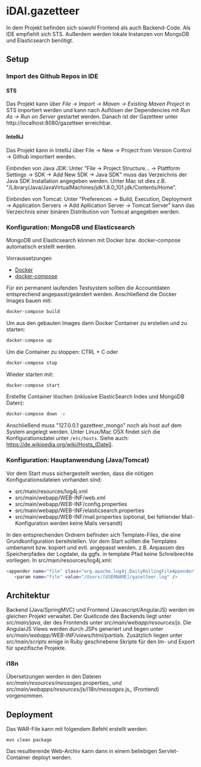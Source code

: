 # iDAI.gazetteer

In dem Projekt befinden sich sowohl Frontend als auch Backend-Code. Als IDE empfiehlt sich STS. Außerdem werden lokale Instanzen von MongoDB und Elasticsearch benötigt.

## Setup

### Import des Github Repos in IDE

#### STS
Das Projekt kann über _File -> Import -> Maven -> Existing Maven Project_ in STS importiert werden und kann nach Auflösen der Dependencies mit _Run As -> Run on Server_ gestartet werden. Danach ist der Gazetteer unter http://localhost:8080/gazetteer erreichbar.

#### IntelliJ
Das Projekt kann in IntelliJ über File -> New -> Project from Version Control -> Github importiert werden.

Einbinden von Java JDK:
Unter "File -> Project Structure... -> Plattform Settings -> SDK -> Add New SDK -> Java SDK"
muss das Verzeichnis der Java SDK Installation angegeben werden. Unter Mac ist dies z.B. "/Library/Java/JavaVirtualMachines/jdk1.8.0_101.jdk/Contents/Home".

Einbinden von Tomcat:
Unter "Preferences -> Build, Execution, Deployment -> Application Servers -> Add Apllication Server -> Tomcat Server"
kann das Verzeichnis einer binären Distribution von Tomcat angegeben werden.  

### Konfiguration: MongoDB und Elasticsearch

MongoDB und Elasticsearch können mit Docker bzw. docker-compose automatisch erstellt werden.

Vorraussetzungen
* [Docker](https://www.docker.com/)
* [docker-compose](https://docs.docker.com/compose/)

Für ein permanent laufenden Testsystem sollten die Accountdaten entsprechend angepasst/geändert werden. Anschließend
die Docker Images bauen mit:

```bash
docker-compose build
```

Um aus den gebauten Images dann Docker Container zu erstellen und zu starten:
```bash
docker-compose up
```

Um die Container zu stoppen:
CTRL + C oder
```bash
docker-compose stop
```

Wieder starten mit:
```bash
docker-compose start
```

Erstellte Container löschen (inklusive ElasticSearch Index und MongoDB Daten):
```bash
docker-compose down -v
```

Anschließend muss "127.0.0.1 gazetteer_mongo" noch als host auf dem System angelegt werden. Unter Linux/Mac OSX 
findet sich die Konfigurationsdatei unter `/etc/hosts`. Siehe auch: https://de.wikipedia.org/wiki/Hosts_(Datei).

### Konfiguration: Hauptanwendung (Java/Tomcat)

Vor dem Start muss sichergestellt werden, dass die nötigen Konfigurationsdateien vorhanden sind:

* src/main/resources/log4j.xml
* src/main/webapp/WEB-INF/web.xml
* src/main/webapp/WEB-INF/config.properties
* src/main/webapp/WEB-INF/elasticsearch.properties
* src/main/webapp/WEB-INF/mail.properties (optional, bei fehlender Mail-Konfiguration werden keine Mails versandt)

In den entsprechenden Ordnern befinden sich Template-Files, die eine Grundkonfiguration bereitstellen. Vor dem Start sollten die Templates umbenannt bzw. kopiert und evtl. angepasst werden. 
z.B. Anpassen des Speicherpfades der Logdatei, da ggfs. in template Pfad keine Schreibrechte vorliegen. In src/main/resources/log4j.xml:
```bash
<appender name="file" class="org.apache.log4j.DailyRollingFileAppender">
   <param name="file" value="/Users/[USERNAME]/gazetteer.log" />
```

## Architektur

Backend (Java/SpringMVC) und Frontend (Javascript/AngularJS) werden im gleichen Projekt verwaltet. Der Quellcode des Backends liegt unter _src/main/java_, der des Frontends unter _src/main/webapp/resources/js_. Die AngularJS Views werden durch JSPs generiert und liegen unter _src/main/webapp/WEB-INF/views/html/partials_. Zusätzlich liegen unter _src/main/scripts_ einige in Ruby geschriebene Skripte für den Im- und Export für spezifische Projekte.

### i18n

Übersetzungen werden in den Dateien _src/main/resources/messages_<sprache>.properties_  und _src/main/webapps/resources/js/i18n/messages_<sprache>.js_ (Frontend) vorgenommen.

## Deployment

Das WAR-File kann mit folgendem Befehl erstellt werden:

`mvn clean package`

Das resultierende Web-Archiv kann dann in einem beliebigen Servlet-Container deployt werden.
